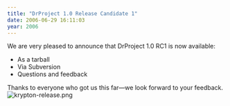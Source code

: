 ```yaml
---
title: "DrProject 1.0 Release Candidate 1"
date: 2006-06-29 16:11:03
year: 2006
---
```

We are very pleased to announce that DrProject 1.0  RC1 is now  available:
<ul>
  <li>As a tarball</li>
  <li>Via Subversion</li>
  <li>Questions and feedback</li>
</ul>
Thanks to everyone who got us this far—we look forward to your feedback.

<img id="image531" alt="krypton-release.png" src="{{'/files/2006/06/krypton-release.png' | relative_url}}" />
